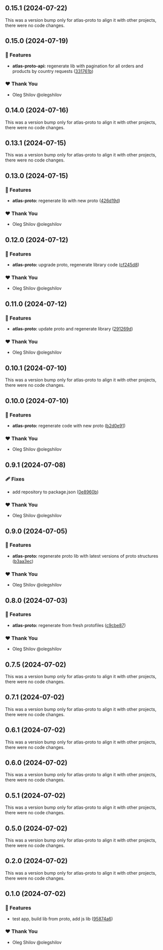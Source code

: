 ## 0.15.1 (2024-07-22)

This was a version bump only for atlas-proto to align it with other projects, there were no code changes.

## 0.15.0 (2024-07-19)


### 🚀 Features

- **atlas-proto-api:** regenerate lib with pagination for all orders and products by country requests ([331761b](https://github.com/redpill-research/atlas-api-client/commit/331761b))


### ❤️  Thank You

- Oleg Shilov @olegshilov

## 0.14.0 (2024-07-16)

This was a version bump only for atlas-proto to align it with other projects, there were no code changes.

## 0.13.1 (2024-07-15)

This was a version bump only for atlas-proto to align it with other projects, there were no code changes.

## 0.13.0 (2024-07-15)


### 🚀 Features

- **atlas-proto:** regenerate lib with new proto ([426d19d](https://github.com/redpill-research/atlas-api-client/commit/426d19d))


### ❤️  Thank You

- Oleg Shilov @olegshilov

## 0.12.0 (2024-07-12)


### 🚀 Features

- **atlas-proto:** upgrade proto, regenerate library code ([cf245d8](https://github.com/redpill-research/atlas-api-client/commit/cf245d8))


### ❤️  Thank You

- Oleg Shilov @olegshilov

## 0.11.0 (2024-07-12)


### 🚀 Features

- **atlas-proto:** update proto and regenerate library ([291269d](https://github.com/redpill-research/atlas-api-client/commit/291269d))


### ❤️  Thank You

- Oleg Shilov @olegshilov

## 0.10.1 (2024-07-10)

This was a version bump only for atlas-proto to align it with other projects, there were no code changes.

## 0.10.0 (2024-07-10)


### 🚀 Features

- **atlas-proto:** regenerate code with new proto ([b2d0e91](https://github.com/redpill-research/atlas-api-client/commit/b2d0e91))


### ❤️  Thank You

- Oleg Shilov @olegshilov

## 0.9.1 (2024-07-08)


### 🩹 Fixes

- add repository to package.json ([0e8960b](https://github.com/redpill-research/atlas-api-client/commit/0e8960b))


### ❤️  Thank You

- Oleg Shilov @olegshilov

## 0.9.0 (2024-07-05)


### 🚀 Features

- **atlas-proto:** regenerate proto lib with latest versions of proto structures ([b3aa3ec](https://github.com/redpill-research/atlas-js-client/commit/b3aa3ec))


### ❤️  Thank You

- Oleg Shilov @olegshilov

## 0.8.0 (2024-07-03)


### 🚀 Features

- **atlas-proto:** regenerate from fresh protofiles ([c9cbe87](https://github.com/redpill-research/atlas-js-client/commit/c9cbe87))


### ❤️  Thank You

- Oleg Shilov @olegshilov

## 0.7.5 (2024-07-02)

This was a version bump only for atlas-proto to align it with other projects, there were no code changes.

## 0.7.1 (2024-07-02)

This was a version bump only for atlas-proto to align it with other projects, there were no code changes.

## 0.6.1 (2024-07-02)

This was a version bump only for atlas-proto to align it with other projects, there were no code changes.

## 0.6.0 (2024-07-02)

This was a version bump only for atlas-proto to align it with other projects, there were no code changes.

## 0.5.1 (2024-07-02)

This was a version bump only for atlas-proto to align it with other projects, there were no code changes.

## 0.5.0 (2024-07-02)

This was a version bump only for atlas-proto to align it with other projects, there were no code changes.

## 0.2.0 (2024-07-02)

This was a version bump only for atlas-proto to align it with other projects, there were no code changes.

## 0.1.0 (2024-07-02)

### 🚀 Features

- test app, build lib from proto, add js lib ([95874a6](https://github.com/redpill-research/atlas-js-client/commit/95874a6))

### ❤️ Thank You

- Oleg Shilov @olegshilov
